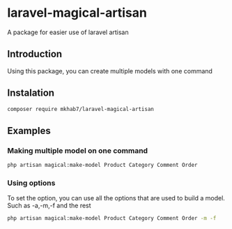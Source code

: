 # laravel-magical-artisan
A package for easier use of laravel artisan


## Introduction

Using this package, you can create multiple models with one command

## Instalation 

```bash
composer require mkhab7/laravel-magical-artisan
```

## Examples 

### Making multiple model on one command

```bash
php artisan magical:make-model Product Category Comment Order
```

### Using options

To set the option, you can use all the options that are used to build a model. Such as -a,-m,-f and the rest

```bash
php artisan magical:make-model Product Category Comment Order -m -f
```

